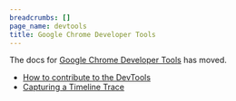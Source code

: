 ```yaml
---
breadcrumbs: []
page_name: devtools
title: Google Chrome Developer Tools
---
```


The docs for [Google Chrome Developer
Tools](https://developers.google.com/web/tools/chrome-devtools/) has moved.

*   [How to contribute to the
            DevTools](https://goo.gle/devtools-contribution-guide)
*   [Capturing a Timeline Trace](/devtools/capturing-a-timeline-trace)